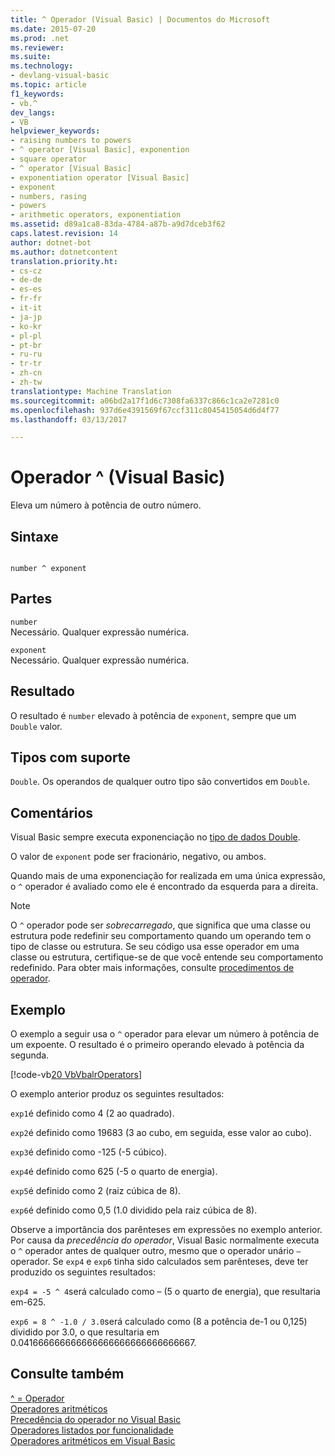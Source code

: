 ```yaml
---
title: ^ Operador (Visual Basic) | Documentos do Microsoft
ms.date: 2015-07-20
ms.prod: .net
ms.reviewer: 
ms.suite: 
ms.technology:
- devlang-visual-basic
ms.topic: article
f1_keywords:
- vb.^
dev_langs:
- VB
helpviewer_keywords:
- raising numbers to powers
- ^ operator [Visual Basic], exponention
- square operator
- ^ operator [Visual Basic]
- exponentiation operator [Visual Basic]
- exponent
- numbers, rasing
- powers
- arithmetic operators, exponentiation
ms.assetid: d89a1ca8-83da-4784-a87b-a9d7dceb3f62
caps.latest.revision: 14
author: dotnet-bot
ms.author: dotnetcontent
translation.priority.ht:
- cs-cz
- de-de
- es-es
- fr-fr
- it-it
- ja-jp
- ko-kr
- pl-pl
- pt-br
- ru-ru
- tr-tr
- zh-cn
- zh-tw
translationtype: Machine Translation
ms.sourcegitcommit: a06bd2a17f1d6c7308fa6337c866c1ca2e7281c0
ms.openlocfilehash: 937d6e4391569f67ccf311c8045415054d6d4f77
ms.lasthandoff: 03/13/2017

---
```

# <a name="-operator-visual-basic"></a>Operador ^ (Visual Basic)
Eleva um número à potência de outro número.  
  
## <a name="syntax"></a>Sintaxe  
  
```  
  
number ^ exponent  
```  
  
## <a name="parts"></a>Partes  
 `number`  
 Necessário. Qualquer expressão numérica.  
  
 `exponent`  
 Necessário. Qualquer expressão numérica.  
  
## <a name="result"></a>Resultado  
 O resultado é `number` elevado à potência de `exponent`, sempre que um `Double` valor.  
  
## <a name="supported-types"></a>Tipos com suporte  
 `Double`. Os operandos de qualquer outro tipo são convertidos em `Double`.  
  
## <a name="remarks"></a>Comentários  
 Visual Basic sempre executa exponenciação no [tipo de dados Double](../../../visual-basic/language-reference/data-types/double-data-type.md).  
  
 O valor de `exponent` pode ser fracionário, negativo, ou ambos.  
  
 Quando mais de uma exponenciação for realizada em uma única expressão, o `^` operador é avaliado como ele é encontrado da esquerda para a direita.  
  
> [!NOTE]
>  O `^` operador pode ser *sobrecarregado*, que significa que uma classe ou estrutura pode redefinir seu comportamento quando um operando tem o tipo de classe ou estrutura. Se seu código usa esse operador em uma classe ou estrutura, certifique-se de que você entende seu comportamento redefinido. Para obter mais informações, consulte [procedimentos de operador](../../../visual-basic/programming-guide/language-features/procedures/operator-procedures.md).  
  
## <a name="example"></a>Exemplo  
 O exemplo a seguir usa o `^` operador para elevar um número à potência de um expoente. O resultado é o primeiro operando elevado à potência da segunda.  
  
 [!code-vb[20 VbVbalrOperators](../../../visual-basic/language-reference/operators/codesnippet/VisualBasic/exponentiation-operator_1.vb)]  
  
 O exemplo anterior produz os seguintes resultados:  
  
 `exp1`é definido como 4 (2 ao quadrado).  
  
 `exp2`é definido como 19683 (3 ao cubo, em seguida, esse valor ao cubo).  
  
 `exp3`é definido como -125 (-5 cúbico).  
  
 `exp4`é definido como 625 (-5 o quarto de energia).  
  
 `exp5`é definido como 2 (raiz cúbica de 8).  
  
 `exp6`é definido como 0,5 (1.0 dividido pela raiz cúbica de 8).  
  
 Observe a importância dos parênteses em expressões no exemplo anterior. Por causa da *precedência do operador*, Visual Basic normalmente executa o `^` operador antes de qualquer outro, mesmo que o operador unário `–` operador. Se `exp4` e `exp6` tinha sido calculados sem parênteses, deve ter produzido os seguintes resultados:  
  
 `exp4 = -5 ^ 4`será calculado como – (5 o quarto de energia), que resultaria em-625.  
  
 `exp6 = 8 ^ -1.0 / 3.0`será calculado como (8 a potência de-1 ou 0,125) dividido por 3.0, o que resultaria em 0.041666666666666666666666666666667.  
  
## <a name="see-also"></a>Consulte também  
 [^ = Operador](../../../visual-basic/language-reference/operators/exponentiation-assignment-operator.md)   
 [Operadores aritméticos](../../../visual-basic/language-reference/operators/arithmetic-operators.md)   
 [Precedência do operador no Visual Basic](../../../visual-basic/language-reference/operators/operator-precedence.md)   
 [Operadores listados por funcionalidade](../../../visual-basic/language-reference/operators/operators-listed-by-functionality.md)   
 [Operadores aritméticos em Visual Basic](../../../visual-basic/programming-guide/language-features/operators-and-expressions/arithmetic-operators.md)
